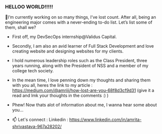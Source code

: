 ### HELLOO WORLD!!!!!

🔭I’m currently working on so many things, I’ve lost count. After all, being an engineering major comes with a never-ending to-do list. Let’s list some of them, shall we?
- First off, my DevSecOps internship@Validus Capital.
- Secondly, I am also an avid learner of Full Stack Development and love creating website and designing websites for my clients.
- I hold numerous leadership roles such as the Class President, three years running, along with the President of NSS and a member of my college tech society.
- In the mean time, I love penning down my thoughts and sharing them with you all, heres the link to my article : https://medium.com/@amriii/how-lost-are-you-68f8d3cf9d31 (give it a read and lmk your thoughts in the comments :) )

- Phew! Now thats alot of information about me, I wanna hear some about you...
  
- 📫 Let's connect : Linkedin : https://www.linkedin.com/in/amrita-shrivastava-967a28202/ 

